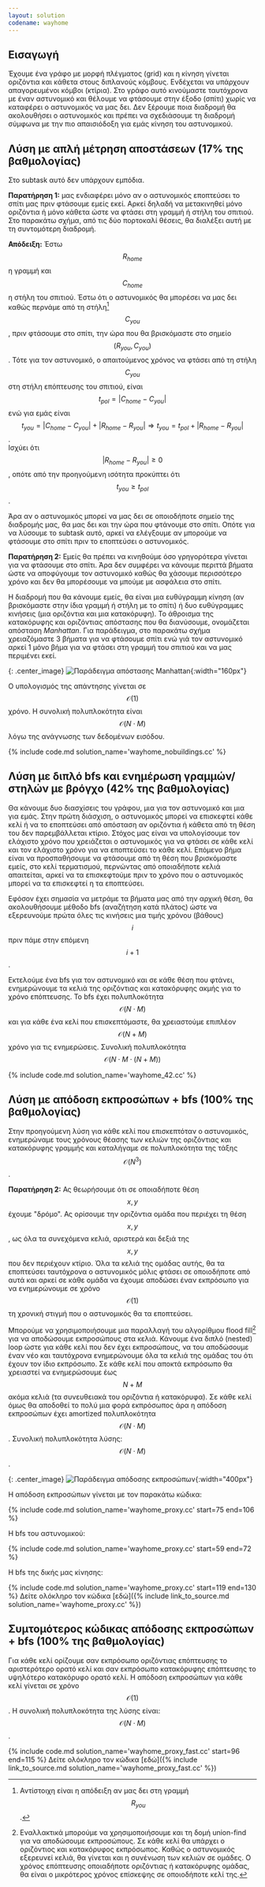 ```yaml
---
layout: solution
codename: wayhome
---
```


## Εισαγωγή

Έχουμε ένα γράφο με μορφή πλέγματος (grid) και η κίνηση γίνεται οριζόντια και κάθετα στους διπλανούς κόμβους. Ενδέχεται να υπάρχουν απαγορευμένοι κόμβοι (κτίρια).
Στο γράφο αυτό κινούμαστε ταυτόχρονα με έναν αστυνομικό και θέλουμε να φτάσουμε στην έξοδο (σπίτι) χωρίς να καταφέρει ο αστυνομικός να μας δει. Δεν ξέρουμε ποια διαδρομή θα ακολουθήσει ο αστυνομικός και πρέπει να σχεδιάσουμε τη διαδρομή σύμφωνα με την πιο απαισιόδοξη για εμάς κίνηση του αστυνομικού.

## Λύση με απλή μέτρηση αποστάσεων (17% της βαθμολογίας)

Στο subtask αυτό δεν υπάρχουν εμπόδια.

**Παρατήρηση 1:** μας ενδιαφέρει μόνο αν ο αστυνομικός εποπτεύσει το σπίτι μας πριν φτάσουμε εμείς εκεί. Αρκεί δηλαδή να μετακινηθεί μόνο οριζόντια ή μόνο κάθετα ώστε να φτάσει στη γραμμή ή στήλη του σπιτιού. Στο παρακάτω σχήμα, από τις δύο πορτοκαλί θέσεις, θα διαλέξει αυτή με τη συντομότερη διαδρομή.

**Απόδειξη:** Έστω 
$$R_\mathit{home}$$ η γραμμή και $$C_\mathit{home}$$ η στήλη του σπιτιού. 
Έστω ότι ο αστυνομικός θα μπορέσει να μας δει καθώς περνάμε από τη στήλη[^1] $$C_\mathit{you}$$, 
πριν φτάσουμε στο σπίτι, την ώρα που θα βρισκόμαστε στο σημείο $$(R_\mathit{you},C_\mathit{you})$$.
Τότε για τον αστυνομικό, ο απαιτούμενος χρόνος να φτάσει από τη στήλη $$C_\mathit{you}$$ 
στη στήλη επόπτευσης του σπιτιού, είναι $$t_\mathit{pol} = |C_\mathit{home} - C_\mathit{you}|$$ 
ενώ για εμάς είναι $$t_\mathit{you} = |C_\mathit{home} - C_\mathit{you}| + |R_\mathit{home}-R_\mathit{you}| \Rightarrow t_\mathit{you} = t_\mathit{pol} + |R_\mathit{home}-R_\mathit{you}|$$.  
Ισχύει ότι $$|R_\mathit{home}-R_\mathit{you}| \ge 0$$, οπότε από την προηγούμενη ισότητα προκύπτει ότι $$t_\mathit{you} \ge t_\mathit{pol}$$. 

Άρα αν ο αστυνομικός μπορεί να μας δει σε οποιοδήποτε σημείο της διαδρομής μας, θα μας δει και την ώρα που φτάνουμε στο σπίτι. Οπότε για να λύσουμε το subtask αυτό, αρκεί να ελέγξουμε αν μπορούμε να φτάσουμε στο σπίτι πριν το εποπτεύσει ο αστυνομικός.

**Παρατήρηση 2:** Εμείς θα πρέπει να κινηθούμε όσο γρηγορότερα γίνεται για να φτάσουμε στο σπίτι. Άρα δεν συμφέρει να κάνουμε περιττά βήματα ώστε να αποφύγουμε τον αστυνομικό καθώς θα χάσουμε περισσότερο χρόνο και δεν θα μπορέσουμε να μπούμε με ασφάλεια στο σπίτι.

Η διαδρομή που θα κάνουμε εμείς, θα είναι μια ευθύγραμμη κίνηση (αν βρισκόμαστε στην ίδια γραμμή ή στήλη με το σπίτι) ή δυο ευθύγραμμες κινήσεις (μια οριζόντια και μια κατακόρυφη). Το άθροισμα της κατακόρυφης και οριζόντιας απόστασης που θα διανύσουμε, ονομάζεται απόσταση *Manhattan*. Για παράδειγμα, στο παρακάτω σχήμα χρειαζόμαστε 3 βήματα για να φτάσουμε σπίτι ενώ γιά τον αστυνομικό αρκεί 1 μόνο βήμα για να φτάσει στη γραμμή του σπιτιού και να μας περιμένει εκεί.

{: .center_image}
![Παράδειγμα απόστασης Manhattan](/assets/33-pdp-c-2-manhattan1.svg){:width="160px"}

Ο υπολογισμός της απάντησης γίνεται σε $$\mathcal{O}(1)$$ χρόνο. Η συνολική πολυπλοκότητα είναι $$\mathcal{O}(N\cdot M)$$ λόγω της ανάγνωσης των δεδομένων εισόδου. 

{% include code.md solution_name='wayhome_nobuildings.cc' %} 

## Λύση με διπλό bfs και ενημέρωση γραμμών/στηλών με βρόγχο (42% της βαθμολογίας)

Θα κάνουμε δυο διασχίσεις του γράφου, μια για τον αστυνομικό και μια για εμάς.
Στην πρώτη διάσχιση, ο αστυνομικός μπορεί να επισκεφτεί κάθε κελί ή να το εποπτεύσει από απόσταση αν οριζόντια ή κάθετα από τη θέση του δεν παρεμβάλλεται κτίριο.
Στόχος μας είναι να υπολογίσουμε τον ελάχιστο χρόνο που χρειάζεται ο αστυνομικός για να φτάσει σε κάθε κελί και τον ελάχιστο χρόνο για να εποπτεύσει το κάθε κελί.
Επόμενο βήμα είναι να προσπαθήσουμε να φτάσουμε από τη θέση που βρισκόμαστε εμείς, στο κελί τερματισμού, περνώντας από οποιαδήποτε κελιά απαιτείται, αρκεί να τα επισκεφτούμε πριν το χρόνο που ο αστυνομικός μπορεί να τα επισκεφτεί η τα εποπτεύσει.

Εφόσον έχει σημασία να μετράμε τα βήματα μας από την αρχική θέση, θα ακολουθήσουμε μέθοδο bfs (αναζήτηση κατά πλάτος) ώστε να εξερευνούμε πρώτα όλες τις κινήσεις μια τιμής χρόνου (βάθους) $$i$$ πριν πάμε στην επόμενη $$i+1$$.

Εκτελούμε ένα bfs για τον αστυνομικό και σε κάθε θέση που φτάνει, ενημερώνουμε τα κελιά της οριζόντιας και κατακόρυφης ακμής για το χρόνο επόπτευσης.
Το bfs έχει πολυπλοκότητα $$\mathcal{O}(N\cdot M)$$ και για κάθε ένα κελί που επισκεπτόμαστε, θα χρειαστούμε επιπλέον $$\mathcal{O}(N+M)$$ χρόνο για τις ενημερώσεις.
Συνολική πολυπλοκότητα $$\mathcal{O}(N\cdot M\cdot (N+M))$$

{% include code.md solution_name='wayhome_42.cc' %} 

## Λύση με απόδοση εκπροσώπων + bfs (100% της βαθμολογίας)

Στην προηγούμενη λύση για κάθε κελί που επισκεπτόταν ο αστυνομικός, 
ενημερώναμε τους χρόνους θέασης των κελιών της οριζόντιας και κατακόρυφης γραμμής και καταλήγαμε σε πολυπλοκότητα της τάξης $$\mathcal{O}(N^3)$$. 

**Παρατήρηση 2:** Ας θεωρήσουμε ότι σε οποιαδήποτε θέση $$x,y$$ έχουμε "δρόμο". Ας ορίσουμε την οριζόντια ομάδα που περιέχει τη θέση $$x,y$$, ως όλα τα συνεχόμενα κελιά, αριστερά και δεξιά της $$x,y$$ που δεν περιέχουν κτίριο.
Όλα τα κελιά της ομάδας αυτής, θα τα εποπτεύσει ταυτόχρονα ο αστυνομικός μόλις φτάσει σε οποιοδήποτε από αυτά και αρκεί σε κάθε ομάδα να έχουμε αποδώσει έναν εκπρόσωπο για να ενημερώνουμε σε χρόνο $$\mathcal{O}(1)$$ τη χρονική στιγμή που ο αστυνομικός θα τα εποπτεύσει. 

Μπορούμε να χρησιμοποιήσουμε μια παραλλαγή του αλγορίθμου flood fill[^2] για να αποδώσουμε εκπροσώπους στα κελιά. Κάνουμε ένα διπλό (nested) loop ώστε για κάθε κελί που δεν έχει εκπροσώπους, να του αποδώσουμε έναν νέο και ταυτόχρονα ενημερώνουμε όλα τα κελιά της ομάδας του ότι έχουν τον ίδιο εκπρόσωπο. Σε κάθε κελί που αποκτά εκπρόσωπο θα χρειαστεί να ενημερώσουμε έως $$N+M$$ ακόμα κελιά (τα συνευθειακά του οριζόντια ή κατακόρυφα). Σε κάθε κελί όμως θα αποδοθεί το πολύ μια φορά εκπρόσωπος άρα η απόδοση εκπροσώπων έχει amortized πολυπλοκότητα $$\mathcal{O}(N\cdot M)$$. Συνολική πολυπλοκότητα λύσης: $$\mathcal{O}(N\cdot M)$$. 

{: .center_image}
![Παράδειγμα απόδοσης εκπροσώπων](/assets/33-pdp-c-2-proxy1.svg){:width="400px"}

Η απόδοση εκπροσώπων γίνεται με τον παρακάτω κώδικα:

{% include code.md solution_name='wayhome_proxy.cc' start=75 end=106 %} 

Η bfs του αστυνομικού:

{% include code.md solution_name='wayhome_proxy.cc' start=59 end=72 %} 

Η bfs της δικής μας κίνησης:

{% include code.md solution_name='wayhome_proxy.cc' start=119 end=130 %} 
Δείτε ολόκληρο τον κώδικα [εδώ]({% include link_to_source.md solution_name='wayhome_proxy.cc' %})


## Συμτομότερος κώδικας απόδοσης εκπροσώπων + bfs (100% της βαθμολογίας)

Για κάθε κελί ορίζουμε σαν εκπρόσωπο οριζόντιας επόπτευσης το αριστερότερο ορατό κελί και σαν εκπρόσωπο κατακόρυφης επόπτευσης το υψηλότερο κατακόρυφο ορατό κελί. Η απόδοση εκπροσώπων για κάθε κελί γίνεται σε χρόνο $$\mathcal{O}(1)$$. Η συνολική πολυπλοκότητα της λύσης είναι: $$\mathcal{O}(N\cdot M)$$. 

{% include code.md solution_name='wayhome_proxy_fast.cc' start=96 end=115 %} 
Δείτε ολόκληρο τον κώδικα [εδώ]({% include link_to_source.md solution_name='wayhome_proxy_fast.cc' %})

[^1]: Αντίστοιχη είναι η απόδειξη αν μας δει στη γραμμή $$R_\mathit{you}$$. 
[^2]: Εναλλακτικά μπορούμε να χρησιμοποιήσουμε και τη δομή union-find για να αποδώσουμε εκπροσώπους. Σε κάθε κελί θα υπάρχει ο οριζόντιος και κατακόρυφος εκπρόσωπος. Καθώς ο αστυνομικός εξερευνεί κελιά, θα γίνεται και η συνένωση των κελιών σε ομάδες. Ο χρόνος επόπτευσης οποιαδήποτε οριζόντιας ή κατακόρυφης ομάδας, θα είναι ο μικρότερος χρόνος επίσκεψης σε οποιοδήποτε κελί της. 

